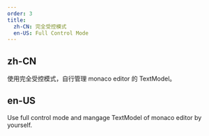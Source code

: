 ```yaml
---
order: 3
title:
  zh-CN: 完全受控模式
  en-US: Full Control Mode
---
```


## zh-CN

使用完全受控模式，自行管理 monaco editor 的 TextModel。

## en-US

Use full control mode and mangage TextModel of monaco editor by yourself.
